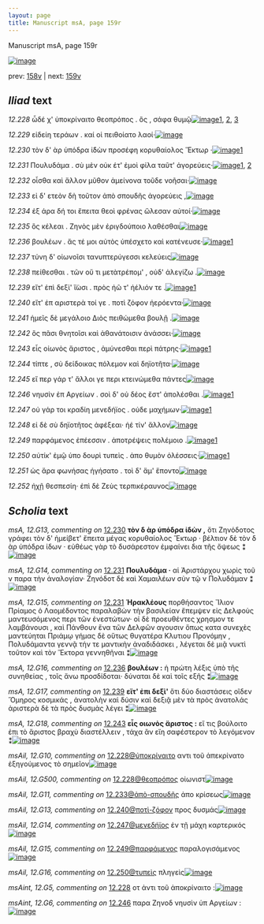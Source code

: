 ```yaml
---
layout: page
title: Manuscript msA, page 159r
---
```


Manuscript msA, page 159r

[![image](http://www.homermultitext.org/iipsrv?OBJ=IIP,1.0&FIF=/project/homer/pyramidal/deepzoom/hmt/vaimg/2017a/VA159RN_0330.tif&WID=100&CVT=JPEG)](http://www.homermultitext.org/ict2/?urn=urn:cite2:hmt:vaimg.2017a:VA159RN_0330)

prev:  [158v](../158v) | next:  [159v](../159v)

## *Iliad* text

*12.228* <a id="12.228"/> ὧδέ χ' ὑποκρίναιτο θεοπρόπος . ὃς , σάφα θυμῷ[![image](http://www.homermultitext.org/iipsrv?OBJ=IIP,1.0&FIF=/project/homer/pyramidal/deepzoom/hmt/vaimg/2017a/VA159RN_0330.tif&RGN=0.1834,0.1932,0.4399,0.0331&WID=1000&CVT=JPEG)](http://www.homermultitext.org/ict2/?urn=urn:cite2:hmt:vaimg.2017a:VA159RN_0330@0.1834,0.1932,0.4399,0.0331)[1](#msAil_12.G10), [2](#msAint_12.G5), [3](#msAil_12.G500)

*12.229* <a id="12.229"/> εἰδείη τεράων . καί οἱ πειθοίατο λαοί·[![image](http://www.homermultitext.org/iipsrv?OBJ=IIP,1.0&FIF=/project/homer/pyramidal/deepzoom/hmt/vaimg/2017a/VA159RN_0330.tif&RGN=0.1874,0.2143,0.3287,0.0331&WID=1000&CVT=JPEG)](http://www.homermultitext.org/ict2/?urn=urn:cite2:hmt:vaimg.2017a:VA159RN_0330@0.1874,0.2143,0.3287,0.0331)

*12.230* <a id="12.230"/> τὸν δ' ὰρ ὑπόδρα ἰ̈δὼν προσέφη κορυθαίολος Ἕκτωρ ·[![image](http://www.homermultitext.org/iipsrv?OBJ=IIP,1.0&FIF=/project/homer/pyramidal/deepzoom/hmt/vaimg/2017a/VA159RN_0330.tif&RGN=0.1673,0.2346,0.4589,0.0331&WID=1000&CVT=JPEG)](http://www.homermultitext.org/ict2/?urn=urn:cite2:hmt:vaimg.2017a:VA159RN_0330@0.1673,0.2346,0.4589,0.0331)[1](#msA_12.G13)

*12.231* <a id="12.231"/> Πουλυδάμα . σὺ μὲν οὐκ έτ' ἐμοὶ φίλα ταῦτ' ἀγορεύεις·[![image](http://www.homermultitext.org/iipsrv?OBJ=IIP,1.0&FIF=/project/homer/pyramidal/deepzoom/hmt/vaimg/2017a/VA159RN_0330.tif&RGN=0.1784,0.2541,0.4589,0.0331&WID=1000&CVT=JPEG)](http://www.homermultitext.org/ict2/?urn=urn:cite2:hmt:vaimg.2017a:VA159RN_0330@0.1784,0.2541,0.4589,0.0331)[1](#msA_12.G15), [2](#msA_12.G14)

*12.232* <a id="12.232"/> οἶσθα καὶ ἄλλον μῦθον ἀμείνονα τοῦδε νοῆσαι·[![image](http://www.homermultitext.org/iipsrv?OBJ=IIP,1.0&FIF=/project/homer/pyramidal/deepzoom/hmt/vaimg/2017a/VA159RN_0330.tif&RGN=0.1814,0.2714,0.3998,0.0331&WID=1000&CVT=JPEG)](http://www.homermultitext.org/ict2/?urn=urn:cite2:hmt:vaimg.2017a:VA159RN_0330@0.1814,0.2714,0.3998,0.0331)

*12.233* <a id="12.233"/> εἰ δ' ετεὸν δὴ τοῦτον ἀπὸ σπουδῆς ἀγορεύεις ,[![image](http://www.homermultitext.org/iipsrv?OBJ=IIP,1.0&FIF=/project/homer/pyramidal/deepzoom/hmt/vaimg/2017a/VA159RN_0330.tif&RGN=0.1854,0.2902,0.3768,0.0331&WID=1000&CVT=JPEG)](http://www.homermultitext.org/ict2/?urn=urn:cite2:hmt:vaimg.2017a:VA159RN_0330@0.1854,0.2902,0.3768,0.0331)

*12.234* <a id="12.234"/> ἐξ άρα δή τοι ἔπειτα θεοὶ φρένας ὤλεσαν αὐτοί·[![image](http://www.homermultitext.org/iipsrv?OBJ=IIP,1.0&FIF=/project/homer/pyramidal/deepzoom/hmt/vaimg/2017a/VA159RN_0330.tif&RGN=0.1784,0.3105,0.4259,0.0331&WID=1000&CVT=JPEG)](http://www.homermultitext.org/ict2/?urn=urn:cite2:hmt:vaimg.2017a:VA159RN_0330@0.1784,0.3105,0.4259,0.0331)

*12.235* <a id="12.235"/> ὃς κέλεαι . Ζηνὸς μὲν ἐριγδούποιο λαθέσθαι[![image](http://www.homermultitext.org/iipsrv?OBJ=IIP,1.0&FIF=/project/homer/pyramidal/deepzoom/hmt/vaimg/2017a/VA159RN_0330.tif&RGN=0.1834,0.3301,0.3908,0.0331&WID=1000&CVT=JPEG)](http://www.homermultitext.org/ict2/?urn=urn:cite2:hmt:vaimg.2017a:VA159RN_0330@0.1834,0.3301,0.3908,0.0331)

*12.236* <a id="12.236"/> βουλέων . ἅς τέ μοι αὐτὸς ὑπέσχετο καὶ κατένευσε·[![image](http://www.homermultitext.org/iipsrv?OBJ=IIP,1.0&FIF=/project/homer/pyramidal/deepzoom/hmt/vaimg/2017a/VA159RN_0330.tif&RGN=0.1824,0.3481,0.4329,0.0331&WID=1000&CVT=JPEG)](http://www.homermultitext.org/ict2/?urn=urn:cite2:hmt:vaimg.2017a:VA159RN_0330@0.1824,0.3481,0.4329,0.0331)[1](#msA_12.G16)

*12.237* <a id="12.237"/> τύνη δ' οἰωνοῖσι τανυπτερύγεσσι κελεύεις[![image](http://www.homermultitext.org/iipsrv?OBJ=IIP,1.0&FIF=/project/homer/pyramidal/deepzoom/hmt/vaimg/2017a/VA159RN_0330.tif&RGN=0.1784,0.3692,0.3838,0.0331&WID=1000&CVT=JPEG)](http://www.homermultitext.org/ict2/?urn=urn:cite2:hmt:vaimg.2017a:VA159RN_0330@0.1784,0.3692,0.3838,0.0331)

*12.238* <a id="12.238"/> πείθεσθαι . τῶν οὔ τι μετὰτρέπομ' , οὐδ' ἀλεγίζω .[![image](http://www.homermultitext.org/iipsrv?OBJ=IIP,1.0&FIF=/project/homer/pyramidal/deepzoom/hmt/vaimg/2017a/VA159RN_0330.tif&RGN=0.1814,0.388,0.4158,0.0331&WID=1000&CVT=JPEG)](http://www.homermultitext.org/ict2/?urn=urn:cite2:hmt:vaimg.2017a:VA159RN_0330@0.1814,0.388,0.4158,0.0331)

*12.239* <a id="12.239"/> εἴτ' ἐπὶ δεξὶ' ἴ̈ωσι . πρὸς ἠῶ τ' ἠέλιόν τε .[![image](http://www.homermultitext.org/iipsrv?OBJ=IIP,1.0&FIF=/project/homer/pyramidal/deepzoom/hmt/vaimg/2017a/VA159RN_0330.tif&RGN=0.1814,0.4045,0.3597,0.0331&WID=1000&CVT=JPEG)](http://www.homermultitext.org/ict2/?urn=urn:cite2:hmt:vaimg.2017a:VA159RN_0330@0.1814,0.4045,0.3597,0.0331)[1](#msA_12.G17)

*12.240* <a id="12.240"/> εἴτ' ἐπ αριστερὰ τοί γε . ποτὶ ζόφον ἠερόεντα·[![image](http://www.homermultitext.org/iipsrv?OBJ=IIP,1.0&FIF=/project/homer/pyramidal/deepzoom/hmt/vaimg/2017a/VA159RN_0330.tif&RGN=0.1824,0.4226,0.3978,0.0331&WID=1000&CVT=JPEG)](http://www.homermultitext.org/ict2/?urn=urn:cite2:hmt:vaimg.2017a:VA159RN_0330@0.1824,0.4226,0.3978,0.0331)

*12.241* <a id="12.241"/> ἡμεῖς δὲ μεγάλοιο Διὸς πειθώμεθα βουλῇ .[![image](http://www.homermultitext.org/iipsrv?OBJ=IIP,1.0&FIF=/project/homer/pyramidal/deepzoom/hmt/vaimg/2017a/VA159RN_0330.tif&RGN=0.1854,0.4436,0.3978,0.0331&WID=1000&CVT=JPEG)](http://www.homermultitext.org/ict2/?urn=urn:cite2:hmt:vaimg.2017a:VA159RN_0330@0.1854,0.4436,0.3978,0.0331)

*12.242* <a id="12.242"/> ὃς πᾶσι θνητοῖσι καὶ ἀθανάτοισιν ἀνάσσει·[![image](http://www.homermultitext.org/iipsrv?OBJ=IIP,1.0&FIF=/project/homer/pyramidal/deepzoom/hmt/vaimg/2017a/VA159RN_0330.tif&RGN=0.1814,0.4594,0.3928,0.0376&WID=1000&CVT=JPEG)](http://www.homermultitext.org/ict2/?urn=urn:cite2:hmt:vaimg.2017a:VA159RN_0330@0.1814,0.4594,0.3928,0.0376)

*12.243* <a id="12.243"/> εἷς οἰωνὸς ἄριστος , ἀμύνεσθαι περὶ πάτρης·[![image](http://www.homermultitext.org/iipsrv?OBJ=IIP,1.0&FIF=/project/homer/pyramidal/deepzoom/hmt/vaimg/2017a/VA159RN_0330.tif&RGN=0.1794,0.4812,0.3928,0.0316&WID=1000&CVT=JPEG)](http://www.homermultitext.org/ict2/?urn=urn:cite2:hmt:vaimg.2017a:VA159RN_0330@0.1794,0.4812,0.3928,0.0316)[1](#msA_12.G18)

*12.244* <a id="12.244"/> τίπτε , σὺ δείδοικας πόλεμον καὶ δηϊοτῆτα·[![image](http://www.homermultitext.org/iipsrv?OBJ=IIP,1.0&FIF=/project/homer/pyramidal/deepzoom/hmt/vaimg/2017a/VA159RN_0330.tif&RGN=0.1723,0.4977,0.4148,0.0331&WID=1000&CVT=JPEG)](http://www.homermultitext.org/ict2/?urn=urn:cite2:hmt:vaimg.2017a:VA159RN_0330@0.1723,0.4977,0.4148,0.0331)

*12.245* <a id="12.245"/> εἴ περ γάρ τ' ἄλλοι γε περι κτεινώμεθα πάντες[![image](http://www.homermultitext.org/iipsrv?OBJ=IIP,1.0&FIF=/project/homer/pyramidal/deepzoom/hmt/vaimg/2017a/VA159RN_0330.tif&RGN=0.1794,0.5188,0.4018,0.0331&WID=1000&CVT=JPEG)](http://www.homermultitext.org/ict2/?urn=urn:cite2:hmt:vaimg.2017a:VA159RN_0330@0.1794,0.5188,0.4018,0.0331)

*12.246* <a id="12.246"/> νηυσὶν ἐπ Αργείων . σοὶ δ' οὐ δέος ἔστ' ἀπολέσθαι .[![image](http://www.homermultitext.org/iipsrv?OBJ=IIP,1.0&FIF=/project/homer/pyramidal/deepzoom/hmt/vaimg/2017a/VA159RN_0330.tif&RGN=0.1784,0.5383,0.4118,0.0331&WID=1000&CVT=JPEG)](http://www.homermultitext.org/ict2/?urn=urn:cite2:hmt:vaimg.2017a:VA159RN_0330@0.1784,0.5383,0.4118,0.0331)[1](#msAint_12.G6)

*12.247* <a id="12.247"/> οὐ γάρ τοι κραδίη μενεδήϊος . οὐδε μαχήμων·[![image](http://www.homermultitext.org/iipsrv?OBJ=IIP,1.0&FIF=/project/homer/pyramidal/deepzoom/hmt/vaimg/2017a/VA159RN_0330.tif&RGN=0.1784,0.5571,0.4178,0.0361&WID=1000&CVT=JPEG)](http://www.homermultitext.org/ict2/?urn=urn:cite2:hmt:vaimg.2017a:VA159RN_0330@0.1784,0.5571,0.4178,0.0361)[1](#msAil_12.G14)

*12.248* <a id="12.248"/> εἰ δὲ σὺ δηϊοτῆτος ἀφέξεαι· ἠέ τίν' ἄλλον[![image](http://www.homermultitext.org/iipsrv?OBJ=IIP,1.0&FIF=/project/homer/pyramidal/deepzoom/hmt/vaimg/2017a/VA159RN_0330.tif&RGN=0.1764,0.5729,0.3707,0.0361&WID=1000&CVT=JPEG)](http://www.homermultitext.org/ict2/?urn=urn:cite2:hmt:vaimg.2017a:VA159RN_0330@0.1764,0.5729,0.3707,0.0361)

*12.249* <a id="12.249"/> παρφάμενος ἐπέεσσιν . ἀποτρέψεις πολέμοιο .[![image](http://www.homermultitext.org/iipsrv?OBJ=IIP,1.0&FIF=/project/homer/pyramidal/deepzoom/hmt/vaimg/2017a/VA159RN_0330.tif&RGN=0.1703,0.594,0.4248,0.0361&WID=1000&CVT=JPEG)](http://www.homermultitext.org/ict2/?urn=urn:cite2:hmt:vaimg.2017a:VA159RN_0330@0.1703,0.594,0.4248,0.0361)[1](#msAil_12.G15)

*12.250* <a id="12.250"/> αὐτίκ' ἐμῷ ὑπο δουρὶ τυπεὶς . ἀπο θυμὸν ὀλέσσεις·[![image](http://www.homermultitext.org/iipsrv?OBJ=IIP,1.0&FIF=/project/homer/pyramidal/deepzoom/hmt/vaimg/2017a/VA159RN_0330.tif&RGN=0.1713,0.6158,0.4509,0.0308&WID=1000&CVT=JPEG)](http://www.homermultitext.org/ict2/?urn=urn:cite2:hmt:vaimg.2017a:VA159RN_0330@0.1713,0.6158,0.4509,0.0308)[1](#msAil_12.G16)

*12.251* <a id="12.251"/> ὡς ἄρα φωνήσας ἡγήσατο . τοὶ δ' ἅμ' ἕποντο[![image](http://www.homermultitext.org/iipsrv?OBJ=IIP,1.0&FIF=/project/homer/pyramidal/deepzoom/hmt/vaimg/2017a/VA159RN_0330.tif&RGN=0.1673,0.6338,0.3828,0.0308&WID=1000&CVT=JPEG)](http://www.homermultitext.org/ict2/?urn=urn:cite2:hmt:vaimg.2017a:VA159RN_0330@0.1673,0.6338,0.3828,0.0308)

*12.252* <a id="12.252"/> ἠχῇ θεσπεσίη· ἐπὶ δὲ Ζεὺς τερπικέραυνος[![image](http://www.homermultitext.org/iipsrv?OBJ=IIP,1.0&FIF=/project/homer/pyramidal/deepzoom/hmt/vaimg/2017a/VA159RN_0330.tif&RGN=0.1713,0.6504,0.4238,0.0406&WID=1000&CVT=JPEG)](http://www.homermultitext.org/ict2/?urn=urn:cite2:hmt:vaimg.2017a:VA159RN_0330@0.1713,0.6504,0.4238,0.0406)

## *Scholia* text

*msA, 12.G13, commenting on* [12.230](#12.230)  <a id="msA_12.G13"/> **τὸν δ ὰρ ὑπόδρα ἰδὼν ,** ὅτι Ζηνόδοτος γράφει τὸν δ' ἠμείβετ' ἔπειτα μέγας κορυθαίολος Ἕκτωρ · βέλτιον δὲ τὸν δ ὰρ ὑπόδρα ἰδων · εὐθέως γὰρ τὸ δυσάρεστον ἐμφαίνει δια τῆς ὄψεως ⁑[![image](http://www.homermultitext.org/iipsrv?OBJ=IIP,1.0&FIF=/project/homer/pyramidal/deepzoom/hmt/vaimg/2017a/VA159RN_0330.tif&RGN=0.1914,0.1457,0.6163,0.0368&WID=1000&CVT=JPEG)](http://www.homermultitext.org/ict2/?urn=urn:cite2:hmt:vaimg.2017a:VA159RN_0330@0.1914,0.1457,0.6163,0.0368)

*msA, 12.G14, commenting on* [12.231](#12.231)  <a id="msA_12.G14"/> **Πουλυδάμα ·** αἱ Ἀριστάρχου χωρὶς τοῦ ν παρα τὴν ἀναλογίαν· Ζηνόδοτ δὲ καὶ Χαμαιλέων σὺν τῷ ν Πολυδάμαν ⁑[![image](http://www.homermultitext.org/iipsrv?OBJ=IIP,1.0&FIF=/project/homer/pyramidal/deepzoom/hmt/vaimg/2017a/VA159RN_0330.tif&RGN=0.1959,0.1694,0.6081,0.0306&WID=1000&CVT=JPEG)](http://www.homermultitext.org/ict2/?urn=urn:cite2:hmt:vaimg.2017a:VA159RN_0330@0.1959,0.1694,0.6081,0.0306)

*msA, 12.G15, commenting on* [12.231](#12.231)  <a id="msA_12.G15"/> **Ἡρακλέους** πορθήσαντος Ἴλιον Πρίαμος ὁ Λαομέδοντος παραλαβὼν τὴν βασιλείαν ἔπεμψεν εἰς Δελφοὺς μαντευσόμενος περι τῶν ἐνεστώτων· οἱ δὲ προευθέντες χρησμον τε λαμβάνουσι , καὶ Πάνθουν ἕνα τῶν Δελφῶν αγουσιν ὅπως κατα συνεχὲς μαντεύηται Πριάμῳ γήμας δὲ οὕτως θυγατέρα Κλυτιου Προνόμην , Πολυδάμαντα γεννᾷ τήν τε μαντικὴν ἀναδιδάσκει , λέγεται δὲ μιᾷ νυκτὶ τοῦτον καὶ τὸν Ἕκτορα γεννηθῆναι ⁑[![image](http://www.homermultitext.org/iipsrv?OBJ=IIP,1.0&FIF=/project/homer/pyramidal/deepzoom/hmt/vaimg/2017a/VA159RN_0330.tif&RGN=0.5704,0.1831,0.2568,0.1457&WID=1000&CVT=JPEG)](http://www.homermultitext.org/ict2/?urn=urn:cite2:hmt:vaimg.2017a:VA159RN_0330@0.5704,0.1831,0.2568,0.1457)

*msA, 12.G16, commenting on* [12.236](#12.236)  <a id="msA_12.G16"/> **βουλέων :** ἡ πρώτη λέξις ὑπὸ τῆς συνηθείας , τοῖς ἄνω προσδίδοται· δύναται δὲ καὶ τοῖς εξῆς ⁑[![image](http://www.homermultitext.org/iipsrv?OBJ=IIP,1.0&FIF=/project/homer/pyramidal/deepzoom/hmt/vaimg/2017a/VA159RN_0330.tif&RGN=0.6082,0.3233,0.2091,0.0449&WID=1000&CVT=JPEG)](http://www.homermultitext.org/ict2/?urn=urn:cite2:hmt:vaimg.2017a:VA159RN_0330@0.6082,0.3233,0.2091,0.0449)

*msA, 12.G17, commenting on* [12.239](#12.239)  <a id="msA_12.G17"/> **εἴτ' ἐπι δεξὶ'** ὅτι δύο διαστάσεις οῖδεν Ὅμηρος κοσμικάς , ἀνατολὴν καὶ δύσιν καὶ δεξιᾷ μὲν τὰ πρὸς ἀνατολάς ἀριστερὰ δὲ τὰ πρὸς δυσμὰς λέγει ⁑[![image](http://www.homermultitext.org/iipsrv?OBJ=IIP,1.0&FIF=/project/homer/pyramidal/deepzoom/hmt/vaimg/2017a/VA159RN_0330.tif&RGN=0.6086,0.3604,0.2091,0.0598&WID=1000&CVT=JPEG)](http://www.homermultitext.org/ict2/?urn=urn:cite2:hmt:vaimg.2017a:VA159RN_0330@0.6086,0.3604,0.2091,0.0598)

*msA, 12.G18, commenting on* [12.243](#12.243)  <a id="msA_12.G18"/> **εἶς οιωνὸς ἄριστος :** εἴ τις βούλοιτο ἐπι τὸ ἄριστος βραχὺ διαστέλλειν , τάχα ἂν εἴη σαφέστερον τὸ λεγόμενον ⁑[![image](http://www.homermultitext.org/iipsrv?OBJ=IIP,1.0&FIF=/project/homer/pyramidal/deepzoom/hmt/vaimg/2017a/VA159RN_0330.tif&RGN=0.1703,0.6917,0.5852,0.0391&WID=1000&CVT=JPEG)](http://www.homermultitext.org/ict2/?urn=urn:cite2:hmt:vaimg.2017a:VA159RN_0330@0.1703,0.6917,0.5852,0.0391)

*msAil, 12.G10, commenting on* [12.228@ὐποκρίναιτο](#12.228@ὐποκρίναιτο)  <a id="msAil_12.G10"/> αντι τοῦ ἀπεκρίνατο ἐξηγούμενος τὸ σημεῖον[![image](http://www.homermultitext.org/iipsrv?OBJ=IIP,1.0&FIF=/project/homer/pyramidal/deepzoom/hmt/vaimg/2017a/VA159RN_0330.tif&RGN=0.2672,0.1907,0.2182,0.0256&WID=1000&CVT=JPEG)](http://www.homermultitext.org/ict2/?urn=urn:cite2:hmt:vaimg.2017a:VA159RN_0330@0.2672,0.1907,0.2182,0.0256)

*msAil, 12.G500, commenting on* [12.228@θεοπρόπος](#12.228@θεοπρόπος)  <a id="msAil_12.G500"/> οἰωνιστ[![image](http://www.homermultitext.org/iipsrv?OBJ=IIP,1.0&FIF=/project/homer/pyramidal/deepzoom/hmt/vaimg/2017a/VA159RN_0330.tif&RGN=0.4481,0.205,0.0283,0.0075&WID=1000&CVT=JPEG)](http://www.homermultitext.org/ict2/?urn=urn:cite2:hmt:vaimg.2017a:VA159RN_0330@0.4481,0.205,0.0283,0.0075)

*msAil, 12.G11, commenting on* [12.233@ἀπὸ-σπουδῆς](#12.233@ἀπὸ-σπουδῆς)  <a id="msAil_12.G11"/> ἀπο κρίσεως[![image](http://www.homermultitext.org/iipsrv?OBJ=IIP,1.0&FIF=/project/homer/pyramidal/deepzoom/hmt/vaimg/2017a/VA159RN_0330.tif&RGN=0.3842,0.2906,0.0725,0.0175&WID=1000&CVT=JPEG)](http://www.homermultitext.org/ict2/?urn=urn:cite2:hmt:vaimg.2017a:VA159RN_0330@0.3842,0.2906,0.0725,0.0175)

*msAil, 12.G13, commenting on* [12.240@ποτὶ-ζόφον](#12.240@ποτὶ-ζόφον)  <a id="msAil_12.G13"/> προς δυσμάς[![image](http://www.homermultitext.org/iipsrv?OBJ=IIP,1.0&FIF=/project/homer/pyramidal/deepzoom/hmt/vaimg/2017a/VA159RN_0330.tif&RGN=0.3972,0.4258,0.0688,0.0158&WID=1000&CVT=JPEG)](http://www.homermultitext.org/ict2/?urn=urn:cite2:hmt:vaimg.2017a:VA159RN_0330@0.3972,0.4258,0.0688,0.0158)

*msAil, 12.G14, commenting on* [12.247@μενεδήϊος](#12.247@μενεδήϊος)  <a id="msAil_12.G14"/> ἐν τῇ μάχη καρτερικός[![image](http://www.homermultitext.org/iipsrv?OBJ=IIP,1.0&FIF=/project/homer/pyramidal/deepzoom/hmt/vaimg/2017a/VA159RN_0330.tif&RGN=0.3582,0.5566,0.1001,0.0158&WID=1000&CVT=JPEG)](http://www.homermultitext.org/ict2/?urn=urn:cite2:hmt:vaimg.2017a:VA159RN_0330@0.3582,0.5566,0.1001,0.0158)

*msAil, 12.G15, commenting on* [12.249@παρφάμενος](#12.249@παρφάμενος)  <a id="msAil_12.G15"/> παραλογισάμενος[![image](http://www.homermultitext.org/iipsrv?OBJ=IIP,1.0&FIF=/project/homer/pyramidal/deepzoom/hmt/vaimg/2017a/VA159RN_0330.tif&RGN=0.2115,0.5932,0.085,0.0134&WID=1000&CVT=JPEG)](http://www.homermultitext.org/ict2/?urn=urn:cite2:hmt:vaimg.2017a:VA159RN_0330@0.2115,0.5932,0.085,0.0134)

*msAil, 12.G16, commenting on* [12.250@τυπεὶς](#12.250@τυπεὶς)  <a id="msAil_12.G16"/> πληγεὶς[![image](http://www.homermultitext.org/iipsrv?OBJ=IIP,1.0&FIF=/project/homer/pyramidal/deepzoom/hmt/vaimg/2017a/VA159RN_0330.tif&RGN=0.3847,0.6167,0.0401,0.013&WID=1000&CVT=JPEG)](http://www.homermultitext.org/ict2/?urn=urn:cite2:hmt:vaimg.2017a:VA159RN_0330@0.3847,0.6167,0.0401,0.013)

*msAint, 12.G5, commenting on* [12.228](#12.228)  <a id="msAint_12.G5"/> οτ ἀντι τοῦ ἀποκρίναιτο :[![image](http://www.homermultitext.org/iipsrv?OBJ=IIP,1.0&FIF=/project/homer/pyramidal/deepzoom/hmt/vaimg/2017a/VA159RN_0330.tif&RGN=0.1192,0.2008,0.0812,0.0316&WID=1000&CVT=JPEG)](http://www.homermultitext.org/ict2/?urn=urn:cite2:hmt:vaimg.2017a:VA159RN_0330@0.1192,0.2008,0.0812,0.0316)

*msAint, 12.G6, commenting on* [12.246](#12.246)  <a id="msAint_12.G6"/> παρα Ζηνοδ νηυσὶν ὑπ Αργείων :[![image](http://www.homermultitext.org/iipsrv?OBJ=IIP,1.0&FIF=/project/homer/pyramidal/deepzoom/hmt/vaimg/2017a/VA159RN_0330.tif&RGN=0.1032,0.5391,0.0832,0.0331&WID=1000&CVT=JPEG)](http://www.homermultitext.org/ict2/?urn=urn:cite2:hmt:vaimg.2017a:VA159RN_0330@0.1032,0.5391,0.0832,0.0331)